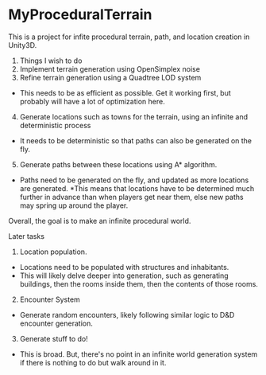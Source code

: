 # MyProceduralTerrain
This is a project for infite procedural terrain, path, and location creation in Unity3D.

1. Things I wish to do
2. Implement terrain generation using OpenSimplex noise
3. Refine terrain generation using a Quadtree LOD system
  * This needs to be as efficient as possible. Get it working first, but probably will have a lot of optimization here.
4. Generate locations such as towns for the terrain, using an infinite and deterministic process    
  * It needs to be deterministic so that paths can also be generated on the fly.
5. Generate paths between these locations using A* algorithm.
  * Paths need to be generated on the fly, and updated as more locations are generated.
    *This means that locations have to be determined much further in advance than when players get near them, else new paths may spring up around the player.

Overall, the goal is to make an infinite procedural world.

Later tasks
1. Location population.
  * Locations need to be populated with structures and inhabitants.
  * This will likely delve deeper into generation, such as generating buildings, then the rooms inside them, then the contents of those rooms.
2. Encounter System
  * Generate random encounters, likely following similar logic to D&D encounter generation.
3. Generate stuff to do!
  * This is broad. But, there's no point in an infinite world generation system if there is nothing to do but walk around in it.
